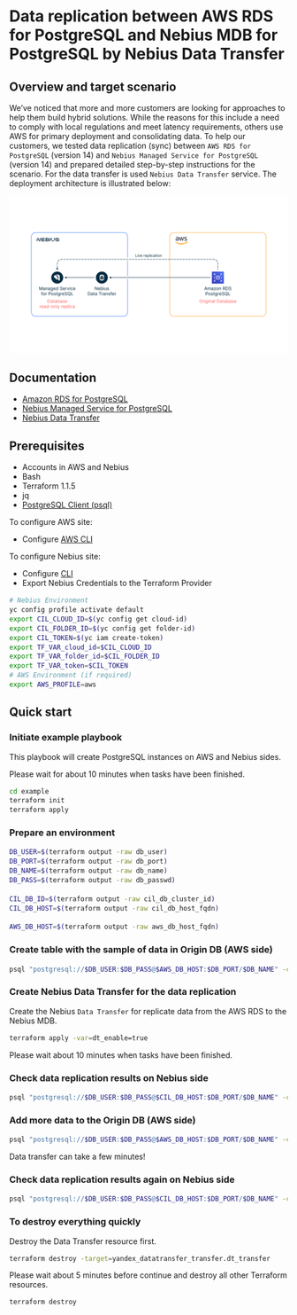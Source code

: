 # Data replication between AWS RDS for PostgreSQL and Nebius MDB for PostgreSQL by Nebius Data Transfer

## Overview and target scenario
We’ve noticed that more and more customers are looking for approaches to help them build hybrid solutions. While the reasons for this include a need to comply with local regulations and meet latency requirements, others use AWS for primary deployment and consolidating data. To help our customers, we tested data replication (sync) between `AWS RDS for PostgreSQL` (version 14) and `Nebius Managed Service for PostgreSQL` (version 14) and prepared detailed step-by-step instructions for the scenario. For the data transfer is used `Nebius Data Transfer` service. The deployment architecture is illustrated below:

<p align="center">
    <img src="db-replication-nebius.png" alt="DB Replication with Nebius Data Transfer diagram" width="600"/>
</p>

## Documentation
* [Amazon RDS for PostgreSQL](https://aws.amazon.com/rds/postgresql/)
* [Nebius Managed Service for PostgreSQL](https://nebius.com/il/docs/managed-postgresql/)
* [Nebius Data Transfer](https://nebius.com/il/docs/data-transfer/)


## Prerequisites

- Accounts in AWS and Nebius
- Bash
- Terraform 1.1.5
- jq
- [PostgreSQL Client (psql)](https://www.compose.com/articles/postgresql-tips-installing-the-postgresql-client/)

To configure AWS site:
- Configure [AWS CLI](https://docs.aws.amazon.com/cli/latest/userguide/cli-chap-configure.html)

To configure Nebius site:
- Configure [CLI](https://nebius.com/il/docs/cli/quickstart) 
- Export Nebius Credentials to the Terraform Provider

```bash
# Nebius Environment
yc config profile activate default
export CIL_CLOUD_ID=$(yc config get cloud-id)
export CIL_FOLDER_ID=$(yc config get folder-id)
export CIL_TOKEN=$(yc iam create-token)
export TF_VAR_cloud_id=$CIL_CLOUD_ID
export TF_VAR_folder_id=$CIL_FOLDER_ID
export TF_VAR_token=$CIL_TOKEN
# AWS Environment (if required)
export AWS_PROFILE=aws
```

## Quick start

### Initiate example playbook

This playbook will create PostgreSQL instances on AWS and Nebius sides.

Please wait for about 10 minutes when tasks have been finished.
```bash
cd example
terraform init
terraform apply 
```

### Prepare an environment
```bash
DB_USER=$(terraform output -raw db_user)
DB_PORT=$(terraform output -raw db_port)
DB_NAME=$(terraform output -raw db_name)
DB_PASS=$(terraform output -raw db_passwd)

CIL_DB_ID=$(terraform output -raw cil_db_cluster_id)
CIL_DB_HOST=$(terraform output -raw cil_db_host_fqdn)

AWS_DB_HOST=$(terraform output -raw aws_db_host_fqdn)
```

### Create table with the sample of data in Origin DB (AWS side)
```bash
psql "postgresql://$DB_USER:$DB_PASS@$AWS_DB_HOST:$DB_PORT/$DB_NAME" -c "CREATE TABLE phone (phone VARCHAR(32) PRIMARY KEY, firstname VARCHAR(32), lastname VARCHAR(32)); INSERT INTO phone (phone, firstname, lastname) VALUES('12313213','Jack','Jackinson');"
```

### Create Nebius Data Transfer for the data replication
Create the Nebius `Data Transfer` for replicate data from the AWS RDS to the Nebius MDB.
```bash
terraform apply -var=dt_enable=true
```
Please wait about 10 minutes when tasks have been finished.

### Check data replication results on Nebius side
```bash
psql "postgresql://$DB_USER:$DB_PASS@$CIL_DB_HOST:$DB_PORT/$DB_NAME" -c "SELECT * FROM phone;"
```

### Add more data to the Origin DB (AWS side)
```bash
psql "postgresql://$DB_USER:$DB_PASS@$AWS_DB_HOST:$DB_PORT/$DB_NAME" -c "INSERT INTO phone(phone, firstname, lastname) VALUES ('444444','Alex','Trump');"
```
Data transfer can take a few minutes!

### Check data replication results again on Nebius side
```bash
psql "postgresql://$DB_USER:$DB_PASS@$CIL_DB_HOST:$DB_PORT/$DB_NAME" -c "SELECT * FROM phone;"
```

### To destroy everything quickly

Destroy the Data Transfer resource first.
```bash
terraform destroy -target=yandex_datatransfer_transfer.dt_transfer
```

Please wait about 5 minutes before continue and destroy all other Terraform resources.

```bash
terraform destroy
```
